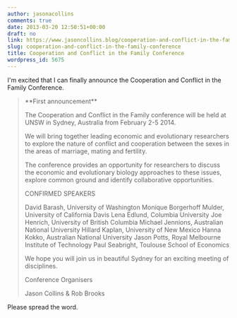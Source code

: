 ```yaml
---
author: jasonacollins
comments: true
date: 2013-03-20 12:50:51+00:00
draft: no
link: https://www.jasoncollins.blog/cooperation-and-conflict-in-the-family-conference/
slug: cooperation-and-conflict-in-the-family-conference
title: Cooperation and Conflict in the Family Conference
wordpress_id: 5675
---
```


I'm excited that I can finally announce the Cooperation and Conflict in the Family Conference.


<blockquote>**First announcement**

The Cooperation and Conflict in the Family conference will be held at UNSW in Sydney, Australia from February 2-5 2014.

We will bring together leading economic and evolutionary researchers to explore the nature of conflict and cooperation between the sexes in the areas of marriage, mating and fertility.

The conference provides an opportunity for researchers to discuss the economic and evolutionary biology approaches to these issues, explore common ground and identify collaborative opportunities.

CONFIRMED SPEAKERS

David Barash, University of Washington
Monique Borgerhoff Mulder, University of California Davis
Lena Edlund, Columbia University
Joe Henrich, University of British Columbia
Michael Jennions, Australian National University
Hillard Kaplan, University of New Mexico
Hanna Kokko, Australian National University
Jason Potts, Royal Melbourne Institute of Technology
Paul Seabright, Toulouse School of Economics

We hope you will join us in beautiful Sydney for an exciting meeting of disciplines.

Conference Organisers

Jason Collins & Rob Brooks</blockquote>


Please spread the word.
